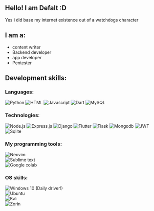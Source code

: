## Hello! I am Defalt :D

Yes i did base my internet existence out of a watchdogs character 

## I am a:
- content writer
- Backend developer
- app developer
- Pentester

## Development skills:
### Languages:

![Python](https://img.shields.io/badge/Python-3776AB?style=for-the-badge&logo=python&logoColor=white)
![HTML](https://img.shields.io/badge/HTML-239120?style=for-the-badge&logo=html5&logoColor=white)
![Javascript](https://img.shields.io/badge/JavaScript-F7DF1E?style=for-the-badge&logo=javascript&logoColor=black)
![Dart](https://img.shields.io/badge/Dart-0175C2?style=for-the-badge&logo=dart&logoColor=white)
![MySQL](https://img.shields.io/badge/MySQL-00000F?style=for-the-badge&logo=mysql&logoColor=white)

### Technologies:

![Node.js](https://img.shields.io/badge/Node.js-43853D?style=for-the-badge&logo=node.js&logoColor=white)
![Express.js](https://img.shields.io/badge/Express.js-404D59?style=for-the-badge)
![Django](https://img.shields.io/badge/Django-092E20?style=for-the-badge&logo=django&logoColor=white)
![Flutter](https://img.shields.io/badge/Flutter-02569B?style=for-the-badge&logo=flutter&logoColor=white)
![Flask](https://img.shields.io/badge/Flask-000000?style=for-the-badge&logo=flask&logoColor=white)
![Mongodb](https://img.shields.io/badge/MongoDB-4EA94B?style=for-the-badge&logo=mongodb&logoColor=white)
![JWT](https://img.shields.io/badge/json%20web%20tokens-323330?style=for-the-badge&logo=json-web-tokens&logoColor=pink)
![Sqlite](https://img.shields.io/badge/SQLite-07405E?style=for-the-badge&logo=sqlite&logoColor=white)

### My programming tools:

![Neovim](https://img.shields.io/badge/NeoVim-%2357A143.svg?&style=for-the-badge&logo=neovim&logoColor=white)<br>
![Sublime text](https://img.shields.io/badge/sublime_text-%23575757.svg?&style=for-the-badge&logo=sublime-text&logoColor=important)<br>
![Google colab](https://img.shields.io/badge/Colab-F9AB00?style=for-the-badge&logo=googlecolab&color=525252)<br>

### OS skills:
![Windows 10](https://img.shields.io/badge/Windows-0078D6?style=for-the-badge&logo=windows&logoColor=white) (Daily driver!)<br>
![Ubuntu](https://img.shields.io/badge/Ubuntu-E95420?style=for-the-badge&logo=ubuntu&logoColor=white)<br>
![Kali](https://img.shields.io/badge/Kali_Linux-557C94?style=for-the-badge&logo=kali-linux&logoColor=white)<br>
![Zorin](https://img.shields.io/badge/Zorin%20OS-0CC1F3?style=for-the-badge&logo=zorin&logoColor=white)<br>
